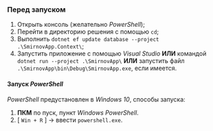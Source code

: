 ### Перед запуском
1. Открыть консоль (желательно *PowerShell*);
2. Перейти в директорию решения с помощью `cd`;
3. Выполнить `dotnet ef update database --project .\SmirnovApp.Context\`;
4. Запустить приложение с помощью *Visual Studio* **ИЛИ** командой `dotnet run --project .\SmirnovApp\` **ИЛИ** запустить файл `.\SmirnovApp\bin\Debug\SmirnovApp.exe`, если имеется.


#### Запуск *PowerShell*
*PowerShell* предустановлен в *Windows 10*, способы запуска:
1. **ПКМ** по пуск, пункт *Windows PowerShell*.
2. [ `Win + R` ] -> ввести `powershell.exe`.